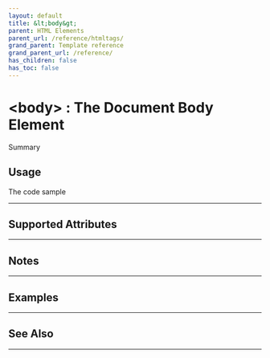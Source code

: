 ```yaml
---
layout: default
title: &lt;body&gt;
parent: HTML Elements
parent_url: /reference/htmltags/
grand_parent: Template reference
grand_parent_url: /reference/
has_children: false
has_toc: false
---
```


# &lt;body&gt; : The Document Body Element

Summary

## Usage

 The code sample

---

## Supported Attributes


---

## Notes


---

## Examples


---


## See Also


---

